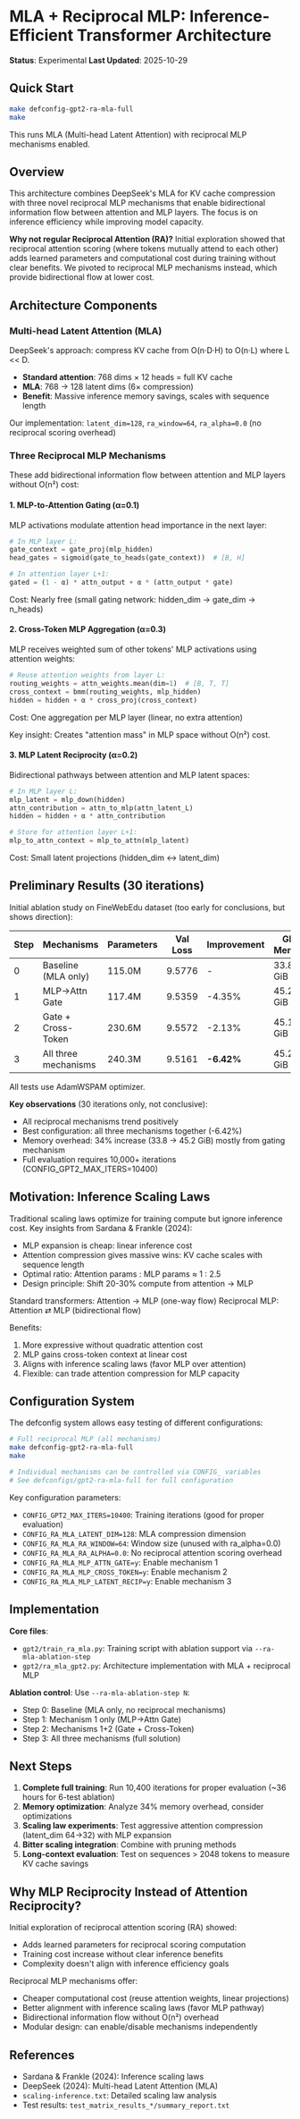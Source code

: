 # MLA + Reciprocal MLP: Inference-Efficient Transformer Architecture

**Status**: Experimental
**Last Updated**: 2025-10-29

## Quick Start

```bash
make defconfig-gpt2-ra-mla-full
make
```

This runs MLA (Multi-head Latent Attention) with reciprocal MLP mechanisms enabled.

## Overview

This architecture combines DeepSeek's MLA for KV cache compression with three novel reciprocal MLP mechanisms that enable bidirectional information flow between attention and MLP layers. The focus is on inference efficiency while improving model capacity.

**Why not regular Reciprocal Attention (RA)?** Initial exploration showed that reciprocal attention scoring (where tokens mutually attend to each other) adds learned parameters and computational cost during training without clear benefits. We pivoted to reciprocal MLP mechanisms instead, which provide bidirectional flow at lower cost.

## Architecture Components

### Multi-head Latent Attention (MLA)

DeepSeek's approach: compress KV cache from O(n·D·H) to O(n·L) where L << D.

- **Standard attention**: 768 dims × 12 heads = full KV cache
- **MLA**: 768 → 128 latent dims (6× compression)
- **Benefit**: Massive inference memory savings, scales with sequence length

Our implementation: `latent_dim=128`, `ra_window=64`, `ra_alpha=0.0` (no reciprocal scoring overhead)

### Three Reciprocal MLP Mechanisms

These add bidirectional information flow between attention and MLP layers without O(n²) cost:

#### 1. MLP-to-Attention Gating (α=0.1)

MLP activations modulate attention head importance in the next layer:

```python
# In MLP layer L:
gate_context = gate_proj(mlp_hidden)
head_gates = sigmoid(gate_to_heads(gate_context))  # [B, H]

# In attention layer L+1:
gated = (1 - α) * attn_output + α * (attn_output * gate)
```

Cost: Nearly free (small gating network: hidden_dim → gate_dim → n_heads)

#### 2. Cross-Token MLP Aggregation (α=0.3)

MLP receives weighted sum of other tokens' MLP activations using attention weights:

```python
# Reuse attention weights from layer L:
routing_weights = attn_weights.mean(dim=1)  # [B, T, T]
cross_context = bmm(routing_weights, mlp_hidden)
hidden = hidden + α * cross_proj(cross_context)
```

Cost: One aggregation per MLP layer (linear, no extra attention)

Key insight: Creates "attention mass" in MLP space without O(n²) cost.

#### 3. MLP Latent Reciprocity (α=0.2)

Bidirectional pathways between attention and MLP latent spaces:

```python
# In MLP layer L:
mlp_latent = mlp_down(hidden)
attn_contribution = attn_to_mlp(attn_latent_L)
hidden = hidden + α * attn_contribution

# Store for attention layer L+1:
mlp_to_attn_context = mlp_to_attn(mlp_latent)
```

Cost: Small latent projections (hidden_dim ↔ latent_dim)

## Preliminary Results (30 iterations)

Initial ablation study on FineWebEdu dataset (too early for conclusions, but shows direction):

| Step | Mechanisms | Parameters | Val Loss | Improvement | GPU Memory |
|------|-----------|------------|----------|-------------|------------|
| 0 | Baseline (MLA only) | 115.0M | 9.5776 | - | 33.8 GiB |
| 1 | MLP→Attn Gate | 117.4M | 9.5359 | -4.35% | 45.2 GiB |
| 2 | Gate + Cross-Token | 230.6M | 9.5572 | -2.13% | 45.1 GiB |
| 3 | All three mechanisms | 240.3M | 9.5161 | **-6.42%** | 45.2 GiB |

All tests use AdamWSPAM optimizer.

**Key observations** (30 iterations only, not conclusive):
- All reciprocal mechanisms trend positively
- Best configuration: all three mechanisms together (-6.42%)
- Memory overhead: 34% increase (33.8 → 45.2 GiB) mostly from gating mechanism
- Full evaluation requires 10,000+ iterations (CONFIG_GPT2_MAX_ITERS=10400)

## Motivation: Inference Scaling Laws

Traditional scaling laws optimize for training compute but ignore inference cost. Key insights from Sardana & Frankle (2024):

- MLP expansion is cheap: linear inference cost
- Attention compression gives massive wins: KV cache scales with sequence length
- Optimal ratio: Attention params : MLP params ≈ 1 : 2.5
- Design principle: Shift 20-30% compute from attention → MLP

Standard transformers: Attention → MLP (one-way flow)
Reciprocal MLP: Attention ⇄ MLP (bidirectional flow)

Benefits:
1. More expressive without quadratic attention cost
2. MLP gains cross-token context at linear cost
3. Aligns with inference scaling laws (favor MLP over attention)
4. Flexible: can trade attention compression for MLP capacity

## Configuration System

The defconfig system allows easy testing of different configurations:

```bash
# Full reciprocal MLP (all mechanisms)
make defconfig-gpt2-ra-mla-full
make

# Individual mechanisms can be controlled via CONFIG_ variables
# See defconfigs/gpt2-ra-mla-full for full configuration
```

Key configuration parameters:
- `CONFIG_GPT2_MAX_ITERS=10400`: Training iterations (good for proper evaluation)
- `CONFIG_RA_MLA_LATENT_DIM=128`: MLA compression dimension
- `CONFIG_RA_MLA_RA_WINDOW=64`: Window size (unused with ra_alpha=0.0)
- `CONFIG_RA_MLA_RA_ALPHA=0.0`: No reciprocal attention scoring overhead
- `CONFIG_RA_MLA_MLP_ATTN_GATE=y`: Enable mechanism 1
- `CONFIG_RA_MLA_MLP_CROSS_TOKEN=y`: Enable mechanism 2
- `CONFIG_RA_MLA_MLP_LATENT_RECIP=y`: Enable mechanism 3

## Implementation

**Core files**:
- `gpt2/train_ra_mla.py`: Training script with ablation support via `--ra-mla-ablation-step`
- `gpt2/ra_mla_gpt2.py`: Architecture implementation with MLA + reciprocal MLP

**Ablation control**: Use `--ra-mla-ablation-step N`:
- Step 0: Baseline (MLA only, no reciprocal mechanisms)
- Step 1: Mechanism 1 only (MLP→Attn Gate)
- Step 2: Mechanisms 1+2 (Gate + Cross-Token)
- Step 3: All three mechanisms (full solution)

## Next Steps

1. **Complete full training**: Run 10,400 iterations for proper evaluation (~36 hours for 6-test ablation)
2. **Memory optimization**: Analyze 34% memory overhead, consider optimizations
3. **Scaling law experiments**: Test aggressive attention compression (latent_dim 64→32) with MLP expansion
4. **Bitter scaling integration**: Combine with pruning methods
5. **Long-context evaluation**: Test on sequences > 2048 tokens to measure KV cache savings

## Why MLP Reciprocity Instead of Attention Reciprocity?

Initial exploration of reciprocal attention scoring (RA) showed:
- Adds learned parameters for reciprocal scoring computation
- Training cost increase without clear inference benefits
- Complexity doesn't align with inference efficiency goals

Reciprocal MLP mechanisms offer:
- Cheaper computational cost (reuse attention weights, linear projections)
- Better alignment with inference scaling laws (favor MLP pathway)
- Bidirectional information flow without O(n²) overhead
- Modular design: can enable/disable mechanisms independently

## References

- Sardana & Frankle (2024): Inference scaling laws
- DeepSeek (2024): Multi-head Latent Attention (MLA)
- `scaling-inference.txt`: Detailed scaling law analysis
- Test results: `test_matrix_results_*/summary_report.txt`
